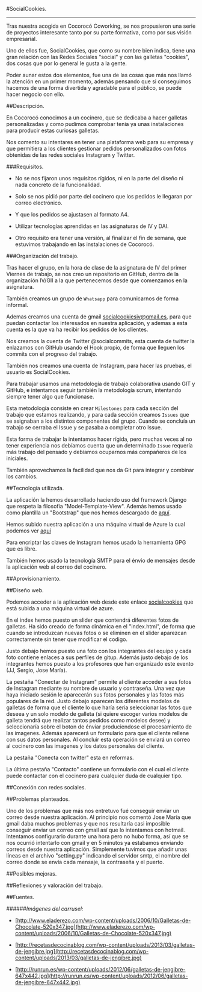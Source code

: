 #SocialCookies.
_______________

Tras nuestra acogida en  Cocorocó Coworking, se nos propusieron una serie de proyectos interesante tanto por su parte formativa, como por sus visión empresarial.

Uno de ellos fue, SocialCookies, que como su nombre bien indica, tiene una gran relación con las Redes Sociales "social" y con las galletas "cookies", dos cosas que por lo general le gusta a la gente.

Poder aunar estos dos elementos, fue una de las cosas que más nos llamó la atención en un primer momento, además pensando que si conseguimos hacemos de una forma divertida y agradable para el público, se puede hacer negocio con ello.


##Descripción.

En Cocorocó conocimos a un cocinero, que se dedicaba a hacer galletas personalizadas y como pudimos comprobar tenia ya unas instalaciones para producir estas curiosas galletas.

Nos comento su intentares en tener una plataforma web para su empresa y que permitiera a los clientes gestionar pedidos personalizados con fotos obtenidas de las redes sociales Instagram y Twitter.

###Requisitos.

- No se nos fijaron unos requisitos rígidos, ni en la parte del diseño ni nada concreto de la funcionalidad.

- Solo se nos pidió por parte del cocinero que los pedidos le llegaran por correo electrónico.

- Y que los pedidos se ajustasen al formato A4.

- Utilizar tecnologías aprendidas en las asignaturas de IV y DAI.

- Otro requisito era tener una versión, al finalizar el fin de semana, que estuvimos trabajando en las instalaciones de Cocorocó.


###Organización del trabajo.

Tras hacer el grupo, en la hora de clase de la asignatura de IV del primer Viernes de trabajo, se nos creo un repositorio en GitHub, dentro de la organización IV/GII a la que pertenecemos desde que comenzamos en la asignatura.

También creamos un grupo de ``Whatsapp`` para comunicarnos de forma informal.

Ademas creamos una cuenta de gmail socialcookiesiv@gmail.es, para que puedan contactar los interesados en nuestra aplicación, y ademas a esta cuenta es la que va ha recibir los pedidos de los clientes.

Nos creamos la cuenta de Twitter @socialcommits, esta cuenta de twitter la enlazamos con GitHub usando el Hook propio, de forma que lleguen los commits con el progreso del trabajo.


También nos creamos una cuenta de Instagram, para hacer las pruebas, el usuario es SocialCookies.

Para trabajar usamos una metodología de trabajo colaborativa usando GIT y GitHub, e intentamos seguir también la metodología scrum, intentando siempre tener algo que funcionase.

Esta metodología consiste en crear ``Milestones`` para cada sección del trabajo que estamos realizando, y para cada sección creamos ``Issues`` que se asignaban a los distintos componentes del grupo. 
Cuando se concluía un trabajo se cerraba el Issue y se pasaba a completar otro Issue.

Esta forma de trabajar la intentamos hacer rígida, pero muchas veces al no tener experiencia nos debíamos cuenta que un determinado ``Issue`` requería más trabajo del pensado y debíamos ocuparnos más compañeros de los iniciales.

También aprovechamos la facilidad que nos da Git para integrar y combinar los cambios.


##Tecnología utilizada.

La aplicación la hemos desarrollado haciendo uso del framework Django que respeta la filosofia  "Model-Template-View". Además hemos usado como plantilla un "Bootstrap" que nos hemos descargado de [aquí](http://getbootstrap.com/).

Hemos subido nuestra aplicación a una máquina virtual de Azure la cual podemos ver [aquí](http://socialcookiesiv.cloudapp.net/socialcookies/)

Para encriptar las claves de Instagram hemos usado la herramienta GPG que es libre.

También hemos usado la tecnología SMTP para el énvio de mensajes desde la aplicación web al correo del cocinero.


##Aprovisionamiento.


##Diseño web.

Podemos acceder a la aplicación web desde este enlace [socialcookies](http://socialcookiesiv.cloudapp.net/socialcookies/) que está subida a una máquina virtual de azure. 

En el index hemos puesto un slider que contendrá diferentes fotos de galletas. Ha sido creado de forma dinámica en el "index.html", de forma que cuando se introduzcan nuevas fotos o se eliminen en el slider aparezcan correctamente sin tener que modificar el codigo.

Justo debajo hemos puesto una foto con los integrantes del equipo y cada foto contiene enlaces a sus perfiles de gitup. Además justo debajo de los integrantes hemos puesto a los profesores que han organizado este evento (JJ, Sergio, Jose María).

La pestaña "Conectar de Instagram" permite al cliente acceder a sus fotos de Instagran mediante su nombre de usuario y contraseña. Una vez que haya iniciado sesión le aparecerán sus fotos personales y las fotos más populares de la red. Justo debajo aparecen los diferentes modelos de galletas de forma que el cliente lo que haría seria seleccionar las fotos que deseea y un solo modelo de galleta (si quiere escoger varios modelos de galleta tendrá que realizar tantos pedidos como modelos desee) y seleccionaría sobre el boton de énviar produciendose el procesamiento de las imagenes. Además aparecerá un formulario para que el cliente rellene con sus datos personales. Al concluir esta operación se enviará un correo al cocinero con las imagenes y los datos personales del cliente.

La pestaña "Conecta con twitter" esta en reformas.

La última pestaña "Contacto" contiene un formulario con el cual el cliente puede contactar con el cocinero para cualquier duda de cualquier tipo.


##Conexión con redes sociales.

##Problemas planteados.

Uno de los problemas que más nos entretuvo fué conseguir enviar un correo desde nuestra aplicación. Al principio nos comentó Jose María que gmail daba muchos problemas y que nos resultaría casi imposible conseguir enviar un correo con gmail así que lo intentamos con hotmail. Intentamos configurarlo durante una hora pero no hubo forma, así que se nos ocurrió intentarlo con gmail y en 5 minutos ya estabamos enviando correos desde nuestra aplicación. Simplemente tuvimos que añadir unas líneas en el archivo "setting.py" indicando el servidor smtp, el nombre del correo donde se envía cada mensaje, la contraseña y el puerto.

##Posibles mejoras.

##Reflexiones y valoración del trabajo.

##Fuentes.

######_Imágenes del carrusel:_
- [http://www.eladerezo.com/wp-content/uploads/2006/10/Galletas-de-Chocolate-520x347.jpg](http://www.eladerezo.com/wp-content/uploads/2006/10/Galletas-de-Chocolate-520x347.jpg)

- [http://recetasdecocinablog.com/wp-content/uploads/2013/03/galletas-de-jengibre.jpg](http://recetasdecocinablog.com/wp-content/uploads/2013/03/galletas-de-jengibre.jpg)

- [http://runrun.es/wp-content/uploads/2012/06/galletas-de-jengibre-647x442.jpg](http://runrun.es/wp-content/uploads/2012/06/galletas-de-jengibre-647x442.jpg)











